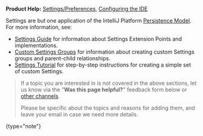 [//]: # (title: Settings)

<!-- Copyright 2000-2022 JetBrains s.r.o. and other contributors. Use of this source code is governed by the Apache 2.0 license that can be found in the LICENSE file. -->

<microformat>

**Product Help:** [Settings/Preferences](https://www.jetbrains.com/help/idea/settings-preferences-dialog.html), [Configuring the IDE](https://www.jetbrains.com/help/idea/configuring-project-and-ide-settings.html)

</microformat>

Settings are but one application of the IntelliJ Platform [Persistence Model](persistence.md).
For more information, see:
* [Settings Guide](settings_guide.md) for information about Settings Extension Points and implementations.
* [Custom Settings Groups](settings_groups.md) for information about creating custom Settings groups and parent-child relationships.
* [Settings Tutorial](settings_tutorial.md) for step-by-step instructions for creating a simple set of custom Settings.

> If a topic you are interested in is not covered in the above sections, let us know via the "**Was this page helpful?**" feedback form below or [other channels](getting_help.md#problems-with-the-guide).
>
> Please be specific about the topics and reasons for adding them, and leave your email in case we need more details.
>
{type="note"}
